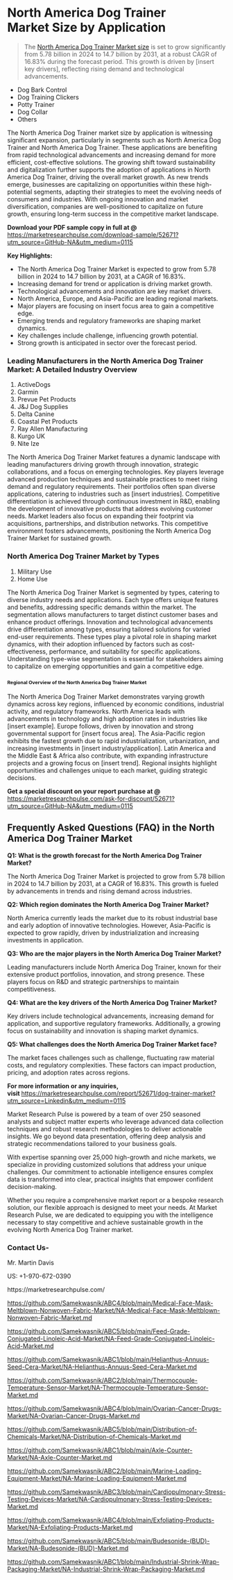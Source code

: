 <h1>North America Dog Trainer Market&nbsp;Size by Application</h1><blockquote><p>The <a href="https://marketresearchpulse.com/download-sample/52671?utm_source=GitHub-NA&amp;utm_medium=0115">North America Dog Trainer Market size</a> is set to grow significantly from 5.78 billion in 2024 to 14.7 billion by 2031, at a robust CAGR of 16.83% during the forecast period. This growth is driven by [insert key drivers], reflecting rising demand and technological advancements.</p></blockquote><ul><li>Dog Bark Control<li> Dog Training Clickers<li> Potty Trainer<li> Dog Collar<li> Others</li></ul><p>The North America Dog Trainer market size by application is witnessing significant expansion, particularly in segments such as North America Dog Trainer and North America Dog Trainer. These applications are benefiting from rapid technological advancements and increasing demand for more efficient, cost-effective solutions. The growing shift toward sustainability and digitalization further supports the adoption of applications in North America Dog Trainer, driving the overall market growth. As new trends emerge, businesses are capitalizing on opportunities within these high-potential segments, adapting their strategies to meet the evolving needs of consumers and industries. With ongoing innovation and market diversification, companies are well-positioned to capitalize on future growth, ensuring long-term success in the competitive market landscape.</p><p><strong>Download your PDF sample copy in full at @ </strong><a href="https://marketresearchpulse.com/download-sample/52671?utm_source=GitHub-NA&amp;utm_medium=0115">https://marketresearchpulse.com/download-sample/52671?utm_source=GitHub-NA&amp;utm_medium=0115</a></p><p><strong>Key Highlights: </strong></p><ul><li>The North America Dog Trainer Market is expected to grow from 5.78 billion in 2024 to 14.7 billion by 2031, at a CAGR of 16.83%.</li><li>Increasing demand for trend or application is driving market growth.</li><li>Technological advancements and innovation are key market drivers.</li><li>North America, Europe, and Asia-Pacific are leading regional markets.</li><li>Major players are focusing on insert focus area to gain a competitive edge.</li><li>Emerging trends and regulatory frameworks are shaping market dynamics.</li><li>Key challenges include challenge, influencing growth potential.</li><li>Strong growth is anticipated in sector over the forecast period.</li></ul><h3>Leading Manufacturers in the North America Dog Trainer Market: A Detailed Industry Overview</h3><ol><li>ActiveDogs</li><li>Garmin</li><li>Prevue Pet Products</li><li>J&J Dog Supplies</li><li>Delta Canine</li><li>Coastal Pet Products</li><li>Ray Allen Manufacturing</li><li>Kurgo UK</li><li>Nite Ize</li></ol><div class="flex max-w-full flex-col flex-grow"><div class="min-h-8 text-message flex w-full flex-col items-end gap-2 whitespace-normal break-words [.text-message+&amp;]:mt-5" dir="auto" data-message-author-role="assistant" data-message-id="fd8432e4-4910-450d-b182-61b7bfb0a01f" data-message-model-slug="gpt-4o"><div class="flex w-full flex-col gap-1 empty:hidden first:pt-[3px]"><div class="markdown prose w-full break-words dark:prose-invert light"><p>The North America Dog Trainer Market features a dynamic landscape with leading manufacturers driving growth through innovation, strategic collaborations, and a focus on emerging technologies. Key players leverage advanced production techniques and sustainable practices to meet rising demand and regulatory requirements. Their portfolios often span diverse applications, catering to industries such as [insert industries]. Competitive differentiation is achieved through continuous investment in R&amp;D, enabling the development of innovative products that address evolving customer needs. Market leaders also focus on expanding their footprint via acquisitions, partnerships, and distribution networks. This competitive environment fosters advancements, positioning the North America Dog Trainer Market for sustained growth.</p></div></div></div></div><h3>North America Dog Trainer Market by Types</h3><ol><li>Military Use<li> Home Use</li></ol><div class="flex max-w-full flex-col flex-grow"><div class="min-h-8 text-message flex w-full flex-col items-end gap-2 whitespace-normal break-words [.text-message+&amp;]:mt-5" dir="auto" data-message-author-role="assistant" data-message-id="084470be-0bb7-4664-bddf-5156b4f41249" data-message-model-slug="gpt-4o-mini"><div class="flex w-full flex-col gap-1 empty:hidden first:pt-[3px]"><div class="markdown prose w-full break-words dark:prose-invert light"><p>The North America Dog Trainer Market is segmented by types, catering to diverse industry needs and applications. Each type offers unique features and benefits, addressing specific demands within the market. The segmentation allows manufacturers to target distinct customer bases and enhance product offerings. Innovation and technological advancements drive differentiation among types, ensuring tailored solutions for varied end-user requirements. These types play a pivotal role in shaping market dynamics, with their adoption influenced by factors such as cost-effectiveness, performance, and suitability for specific applications. Understanding type-wise segmentation is essential for stakeholders aiming to capitalize on emerging opportunities and gain a competitive edge.</p></div></div></div></div><h3><span style="font-size: 11px;">Regional Overview of the North America Dog Trainer Market</span></h3><div class="flex max-w-full flex-col flex-grow"><div class="min-h-8 text-message flex w-full flex-col items-end gap-2 whitespace-normal break-words [.text-message+&amp;]:mt-5" dir="auto" data-message-author-role="assistant" data-message-id="e9038762-ce64-4e30-91c9-9bd413514231" data-message-model-slug="gpt-4o-mini"><div class="flex w-full flex-col gap-1 empty:hidden first:pt-[3px]"><div class="markdown prose w-full break-words dark:prose-invert light"><p>The North America Dog Trainer Market demonstrates varying growth dynamics across key regions, influenced by economic conditions, industrial activity, and regulatory frameworks. North America leads with advancements in technology and high adoption rates in industries like [insert example]. Europe follows, driven by innovation and strong governmental support for [insert focus area]. The Asia-Pacific region exhibits the fastest growth due to rapid industrialization, urbanization, and increasing investments in [insert industry/application]. Latin America and the Middle East &amp; Africa also contribute, with expanding infrastructure projects and a growing focus on [insert trend]. Regional insights highlight opportunities and challenges unique to each market, guiding strategic decisions.</p></div></div></div></div><p><strong>Get a special discount on your report purchase at @ </strong><a href="https://marketresearchpulse.com/ask-for-discount/52671?utm_source=GitHub-NA&amp;utm_medium=0115">https://marketresearchpulse.com/ask-for-discount/52671?utm_source=GitHub-NA&amp;utm_medium=0115</a></p><h2>Frequently Asked Questions (FAQ) in the North America Dog Trainer Market</h2><p><strong>Q1: What is the growth forecast for the North America Dog Trainer Market?</strong></p><p>The North America Dog Trainer Market is projected to grow from 5.78 billion in 2024 to 14.7 billion by 2031, at a CAGR of 16.83%. This growth is fueled by advancements in trends and rising demand across industries.</p><p><strong>Q2: Which region dominates the North America Dog Trainer Market?</strong></p><p>North America currently leads the market due to its robust industrial base and early adoption of innovative technologies. However, Asia-Pacific is expected to grow rapidly, driven by industrialization and increasing investments in application.</p><p><strong>Q3: Who are the major players in the North America Dog Trainer Market?</strong></p><p>Leading manufacturers include North America Dog Trainer, known for their extensive product portfolios, innovation, and strong presence. These players focus on R&amp;D and strategic partnerships to maintain competitiveness.</p><p><strong>Q4: What are the key drivers of the North America Dog Trainer Market?</strong></p><p>Key drivers include technological advancements, increasing demand for application, and supportive regulatory frameworks. Additionally, a growing focus on sustainability and innovation is shaping market dynamics.</p><p><strong>Q5: What challenges does the North America Dog Trainer Market face?</strong></p><p>The market faces challenges such as challenge, fluctuating raw material costs, and regulatory complexities. These factors can impact production, pricing, and adoption rates across regions.</p><p><strong>For more information or any inquiries, visit&nbsp;</strong><a href="https://marketresearchpulse.com/report/52671/dog-trainer-market?utm_source=Linkedin&utm_medium=0115">https://marketresearchpulse.com/report/52671/dog-trainer-market?utm_source=Linkedin&utm_medium=0115</a></p><p>Market Research Pulse is powered by a team of over 250 seasoned analysts and subject matter experts who leverage advanced data collection techniques and robust research methodologies to deliver actionable insights. We go beyond data presentation, offering deep analysis and strategic recommendations tailored to your business goals.</p><p>With expertise spanning over 25,000 high-growth and niche markets, we specialize in providing customized solutions that address your unique challenges. Our commitment to actionable intelligence ensures complex data is transformed into clear, practical insights that empower confident decision-making.</p><p>Whether you require a comprehensive market report or a bespoke research solution, our flexible approach is designed to meet your needs. At Market Research Pulse, we are dedicated to equipping you with the intelligence necessary to stay competitive and achieve sustainable growth in the evolving North America Dog Trainer market.</p><h3><strong>Contact Us-</strong></h3><p>Mr. Martin Davis</p><p>US: +1-970-672-0390</p><p>https://marketresearchpulse.com/</p><p><a href="https://github.com/Samekwasnik/ABC4/blob/main/Medical-Face-Mask-Meltblown-Nonwoven-Fabric-Market/NA-Medical-Face-Mask-Meltblown-Nonwoven-Fabric-Market.md">https://github.com/Samekwasnik/ABC4/blob/main/Medical-Face-Mask-Meltblown-Nonwoven-Fabric-Market/NA-Medical-Face-Mask-Meltblown-Nonwoven-Fabric-Market.md</a></p><p><a href="https://github.com/Samekwasnik/ABC5/blob/main/Feed-Grade-Conjugated-Linoleic-Acid-Market/NA-Feed-Grade-Conjugated-Linoleic-Acid-Market.md">https://github.com/Samekwasnik/ABC5/blob/main/Feed-Grade-Conjugated-Linoleic-Acid-Market/NA-Feed-Grade-Conjugated-Linoleic-Acid-Market.md</a></p><p><a href="https://github.com/Samekwasnik/ABC1/blob/main/Helianthus-Annuus-Seed-Cera-Market/NA-Helianthus-Annuus-Seed-Cera-Market.md">https://github.com/Samekwasnik/ABC1/blob/main/Helianthus-Annuus-Seed-Cera-Market/NA-Helianthus-Annuus-Seed-Cera-Market.md</a></p><p><a href="https://github.com/Samekwasnik/ABC2/blob/main/Thermocouple-Temperature-Sensor-Market/NA-Thermocouple-Temperature-Sensor-Market.md">https://github.com/Samekwasnik/ABC2/blob/main/Thermocouple-Temperature-Sensor-Market/NA-Thermocouple-Temperature-Sensor-Market.md</a></p><p><a href="https://github.com/Samekwasnik/ABC4/blob/main/Ovarian-Cancer-Drugs-Market/NA-Ovarian-Cancer-Drugs-Market.md">https://github.com/Samekwasnik/ABC4/blob/main/Ovarian-Cancer-Drugs-Market/NA-Ovarian-Cancer-Drugs-Market.md</a></p><p><a href="https://github.com/Samekwasnik/ABC5/blob/main/Distribution-of-Chemicals-Market/NA-Distribution-of-Chemicals-Market.md">https://github.com/Samekwasnik/ABC5/blob/main/Distribution-of-Chemicals-Market/NA-Distribution-of-Chemicals-Market.md</a></p><p><a href="https://github.com/Samekwasnik/ABC1/blob/main/Axle-Counter-Market/NA-Axle-Counter-Market.md">https://github.com/Samekwasnik/ABC1/blob/main/Axle-Counter-Market/NA-Axle-Counter-Market.md</a></p><p><a href="https://github.com/Samekwasnik/ABC2/blob/main/Marine-Loading-Equipment-Market/NA-Marine-Loading-Equipment-Market.md">https://github.com/Samekwasnik/ABC2/blob/main/Marine-Loading-Equipment-Market/NA-Marine-Loading-Equipment-Market.md</a></p><p><a href="https://github.com/Samekwasnik/ABC3/blob/main/Cardiopulmonary-Stress-Testing-Devices-Market/NA-Cardiopulmonary-Stress-Testing-Devices-Market.md">https://github.com/Samekwasnik/ABC3/blob/main/Cardiopulmonary-Stress-Testing-Devices-Market/NA-Cardiopulmonary-Stress-Testing-Devices-Market.md</a></p><p><a href="https://github.com/Samekwasnik/ABC4/blob/main/Exfoliating-Products-Market/NA-Exfoliating-Products-Market.md">https://github.com/Samekwasnik/ABC4/blob/main/Exfoliating-Products-Market/NA-Exfoliating-Products-Market.md</a></p><p><a href="https://github.com/Samekwasnik/ABC5/blob/main/Budesonide-(BUD)-Market/NA-Budesonide-(BUD)-Market.md">https://github.com/Samekwasnik/ABC5/blob/main/Budesonide-(BUD)-Market/NA-Budesonide-(BUD)-Market.md</a></p><p><a href="https://github.com/Samekwasnik/ABC1/blob/main/Industrial-Shrink-Wrap-Packaging-Market/NA-Industrial-Shrink-Wrap-Packaging-Market.md">https://github.com/Samekwasnik/ABC1/blob/main/Industrial-Shrink-Wrap-Packaging-Market/NA-Industrial-Shrink-Wrap-Packaging-Market.md</a></p>
